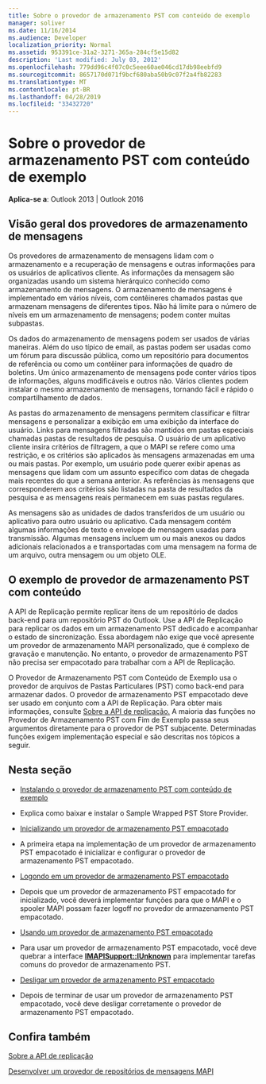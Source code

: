 ```yaml
---
title: Sobre o provedor de armazenamento PST com conteúdo de exemplo
manager: soliver
ms.date: 11/16/2014
ms.audience: Developer
localization_priority: Normal
ms.assetid: 953391ce-31a2-3271-365a-284cf5e15d82
description: 'Last modified: July 03, 2012'
ms.openlocfilehash: 779dd96c4f07c0c5eee60ae046cd17db98eebfd9
ms.sourcegitcommit: 8657170d071f9bcf680aba50b9c07f2a4fb82283
ms.translationtype: MT
ms.contentlocale: pt-BR
ms.lasthandoff: 04/28/2019
ms.locfileid: "33432720"
---
```

# <a name="about-the-sample-wrapped-pst-store-provider"></a>Sobre o provedor de armazenamento PST com conteúdo de exemplo

 
  
**Aplica-se a**: Outlook 2013 | Outlook 2016 
  
## <a name="overview-of-message-store-providers"></a>Visão geral dos provedores de armazenamento de mensagens

Os provedores de armazenamento de mensagens lidam com o armazenamento e a recuperação de mensagens e outras informações para os usuários de aplicativos cliente. As informações da mensagem são organizadas usando um sistema hierárquico conhecido como armazenamento de mensagens. O armazenamento de mensagens é implementado em vários níveis, com contêineres chamados pastas que armazenam mensagens de diferentes tipos. Não há limite para o número de níveis em um armazenamento de mensagens; podem conter muitas subpastas.
  
Os dados do armazenamento de mensagens podem ser usados de várias maneiras. Além do uso típico de email, as pastas podem ser usadas como um fórum para discussão pública, como um repositório para documentos de referência ou como um contêiner para informações de quadro de boletins. Um único armazenamento de mensagens pode conter vários tipos de informações, alguns modificáveis e outros não. Vários clientes podem instalar o mesmo armazenamento de mensagens, tornando fácil e rápido o compartilhamento de dados.
  
As pastas do armazenamento de mensagens permitem classificar e filtrar mensagens e personalizar a exibição em uma exibição da interface do usuário. Links para mensagens filtradas são mantidos em pastas especiais chamadas pastas de resultados de pesquisa. O usuário de um aplicativo cliente insira critérios de filtragem, a que o MAPI se refere como uma restrição, e os critérios são aplicados às mensagens armazenadas em uma ou mais pastas. Por exemplo, um usuário pode querer exibir apenas as mensagens que lidam com um assunto específico com datas de chegada mais recentes do que a semana anterior. As referências às mensagens que corresponderem aos critérios são listadas na pasta de resultados da pesquisa e as mensagens reais permanecem em suas pastas regulares.
  
As mensagens são as unidades de dados transferidos de um usuário ou aplicativo para outro usuário ou aplicativo. Cada mensagem contém algumas informações de texto e envelope de mensagem usadas para transmissão. Algumas mensagens incluem um ou mais anexos ou dados adicionais relacionados a e transportadas com uma mensagem na forma de um arquivo, outra mensagem ou um objeto OLE.
  
## <a name="the-sample-wrapped-pst-store-provider"></a>O exemplo de provedor de armazenamento PST com conteúdo

A API de Replicação permite replicar itens de um repositório de dados back-end para um repositório PST do Outlook. Use a API de Replicação para replicar os dados em um armazenamento PST dedicado e acompanhar o estado de sincronização. Essa abordagem não exige que você apresente um provedor de armazenamento MAPI personalizado, que é complexo de gravação e manutenção. No entanto, o provedor de armazenamento PST não precisa ser empacotado para trabalhar com a API de Replicação.
  
O Provedor de Armazenamento PST com Conteúdo de Exemplo usa o provedor de arquivos de Pastas Particulares (PST) como back-end para armazenar dados. O provedor de armazenamento PST empacotado deve ser usado em conjunto com a API de Replicação. Para obter mais informações, consulte [Sobre a API de replicação.](about-the-replication-api.md) A maioria das funções no Provedor de Armazenamento PST com Fim de Exemplo passa seus argumentos diretamente para o provedor de PST subjacente. Determinadas funções exigem implementação especial e são descritas nos tópicos a seguir.
  
## <a name="in-this-section"></a>Nesta seção

- [Instalando o provedor de armazenamento PST com conteúdo de exemplo](installing-the-sample-wrapped-pst-store-provider.md)
    
- Explica como baixar e instalar o Sample Wrapped PST Store Provider.
    
- [Inicializando um provedor de armazenamento PST empacotado](initializing-a-wrapped-pst-store-provider.md)
    
- A primeira etapa na implementação de um provedor de armazenamento PST empacotado é inicializar e configurar o provedor de armazenamento PST empacotado.
    
- [Logondo em um provedor de armazenamento PST empacotado](logging-on-to-a-wrapped-pst-store-provider.md)
    
- Depois que um provedor de armazenamento PST empacotado for inicializado, você deverá implementar funções para que o MAPI e o spooler MAPI possam fazer logoff no provedor de armazenamento PST empacotado.
    
- [Usando um provedor de armazenamento PST empacotado](using-a-wrapped-pst-store-provider.md)
    
- Para usar um provedor de armazenamento PST empacotado, você deve quebrar a interface **[IMAPISupport::IUnknown](imapisupportiunknown.md)** para implementar tarefas comuns do provedor de armazenamento PST. 
    
- [Desligar um provedor de armazenamento PST empacotado](shutting-down-a-wrapped-pst-store-provider.md)
    
- Depois de terminar de usar um provedor de armazenamento PST empacotado, você deve desligar corretamente o provedor de armazenamento PST empacotado.
    
## <a name="see-also"></a>Confira também



[Sobre a API de replicação](about-the-replication-api.md)
  
[Desenvolver um provedor de repositórios de mensagens MAPI](developing-a-mapi-message-store-provider.md)

